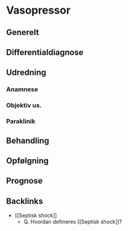 # Vasopressor
## Generelt


## Differentialdiagnose


## Udredning
### Anamnese

### Objektiv us.

### Paraklinik

## Behandling


## Opfølgning


## Prognose
 

## Backlinks
* [[Septisk shock]]
	* Q. Hvordan defineres [[Septisk shock]]?

<!-- #anki/deck/Medicine #anki/tag/med/Pharmacology -->

<!-- {BearID:626A9BEE-E80E-46D3-A126-D180E8689440-41270-000043E7A57CC79F} -->
